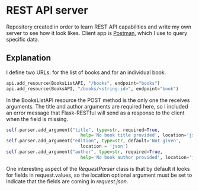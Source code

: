 # REST API server

Repository created in order to learn REST API capabilities and write my own server to see how it look likes. Client app is [Postman](https://www.postman.com/), which I use to query specific data.

## Explanation

I define two URLs: for the list of books and for an individual book.

```python
api.add_resource(BooksListAPI, "/books", endpoint="books")
api.add_resource(BooksAPI, "/books/<string:id>", endpoint="book")
```

In the BooksListAPI resource the POST method is the only one the receives arguments. The title and author arguments are required here, so I included an error message that Flask-RESTful will send as a response to the client when the field is missing.

```python
self.parser.add_argument("title", type=str, required=True,
                            help='No book title provided', location='json')
self.parser.add_argument("edition", type=str, default='Not given',
                            location = 'json')
self.parser.add_argument("author", type=str, required=True,
                            help='No book author provided', location='json')
```

One interesting aspect of the *RequestParser* class is that by default it looks for fields in request.values, so the location optional argument must be set to indicate that the fields are coming in *request.json*.